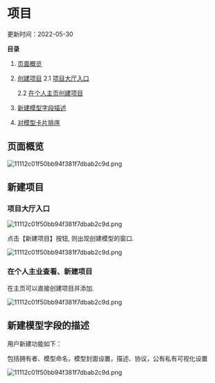# 项目

更新时间：2022-05-30

**目录**

1. [页面概览]()

2. [创建项目]()
   2.1 [项目大厅入口]()

   2.2 [在个人主页创建项目]()

3. [新建模型字段描述]()

4. [对模型卡片排序]()

## 页面概览

![11112c01f50bb94f381f7dbab2c9d.png](https://obs-xihe-beijing4.obs.cn-north-4.myhuaweicloud.com/xihe-img/customer_img/WechatIMG781.png)

## 新建项目

### 项目大厅入口

![11112c01f50bb94f381f7dbab2c9d.png](https://obs-xihe-beijing4.obs.cn-north-4.myhuaweicloud.com/xihe-img/customer_img/WechatIMG785.png)

点击【新建项目】按钮, 则出现创建模型的窗口.

![11112c01f50bb94f381f7dbab2c9d.png](https://obs-xihe-beijing4.obs.cn-north-4.myhuaweicloud.com/xihe-img/customer_img/WechatIMG784.png)

### 在个人主业查看、新建项目

在主页可以直接创建项目并添加.

![11112c01f50bb94f381f7dbab2c9d.png](https://obs-xihe-beijing4.obs.cn-north-4.myhuaweicloud.com/xihe-img/customer_img/WechatIMG782.png)

## 新建模型字段的描述

用户新建功能如下：

包括拥有者、模型命名，模型封面设置，描述、协议，公有私有可视化设置

![11112c01f50bb94f381f7dbab2c9d.png](https://obs-xihe-beijing4.obs.cn-north-4.myhuaweicloud.com/xihe-img/customer_img/WechatIMG783.png)



